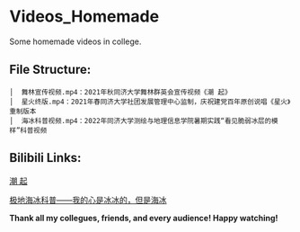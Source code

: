 # Videos_Homemade
Some homemade videos in college.
## File Structure:
```
│  舞林宣传视频.mp4：2021年秋同济大学舞林群英会宣传视频《潮 起》
│  星火终版.mp4：2021年春同济大学社团发展管理中心监制，庆祝建党百年原创说唱《星火》重制版本
│  海冰科普视频.mp4：2022年同济大学测绘与地理信息学院暑期实践“看见脆弱冰层的模样”科普视频
```
## Bilibili Links:
[潮 起](https://www.bilibili.com/video/BV1DS4y1D7Rw?spm_id_from=333.999.0.0)

[极地海冰科普——我的心是冰冰的，但是海冰](https://www.bilibili.com/video/BV1Fe4y1f7wm?spm_id_from=333.999.0.0)

**Thank all my collegues, friends, and every audience! Happy watching!**

